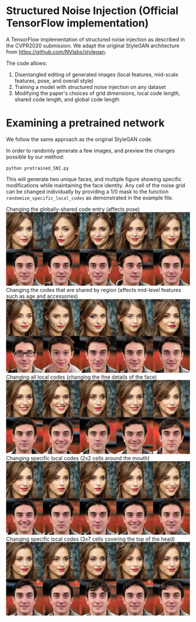 # Structured Noise Injection (Official TensorFlow implementation)
A TensorFlow implementation of structured noise injection as described in the CVPR2020 submission. We adapt the original StyleGAN architecture from https://github.com/NVlabs/stylegan.

The code allows:
1.  Disentangled editing of generated images (local features, mid-scale features, pose, and overall style)
1.  Training a model with structured noise injection on any dataset
1.  Modifying the paper's choices of grid dimensions, local code length, shared code length, and global code length 


# Examining a pretrained network
We follow the same approach as the original StyleGAN code.

In order to randomly generate a few images, and preview the changes possible by our method:
```
python pretrained_SNI.py
```
This will generate two unique faces, and multiple figure showing specific modifications while maintaining the face identity.
Any cell of the noise grid can be changed individually by providing a 1/0 mask to the function ``` randomize_specific_local_codes ``` as demonstrated in the example file.

Changing the globally-shared code entry (affects pose)
![GlobalCodeExamples](/example_fakes_global.png)
Changing the codes that are shared by region (affects mid-level features such as age and accessories)
![SharedCodeExamples](/example_fakes_shared.png)
Changing all local codes (changing the fine details of the face)
![localCodeExamples](/example_fakes_alllocal.png)
Changing specific local codes (2x2 cells around the mouth)
![mouthCodeExamples](/example_fakes_mouth.png)
Changing specific local codes (3x7 cells covering the top of the head)
![hairCodeExamples](/example_fakes_hair.png)
